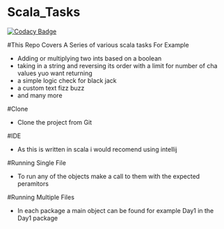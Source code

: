 # Scala_Tasks
[![Codacy Badge](https://api.codacy.com/project/badge/Grade/3530e6f9d13e4d0d85ed88d4bb5194f3)](https://app.codacy.com/app/JoshuaGomersall/Scala_Tasks?utm_source=github.com&utm_medium=referral&utm_content=JoshuaGomersall/Scala_Tasks&utm_campaign=Badge_Grade_Dashboard)

#This Repo Covers A Series of various scala tasks For Example
- Adding or multiplying two ints based on a boolean 
- taking in a string and reversing its order with a limit for number of cha values yuo want returning 
- a simple logic check for black jack 
- a custom text fizz buzz 
- and many more


#Clone 
- Clone the project from Git 

#IDE
- As this is written in scala i would recomend using intellij

#Running Single File
- To run any of the objects make a call to them with the expected peramitors 

#Running Multiple Files
- In each package a main object can be found for example Day1 in the Day1 package
